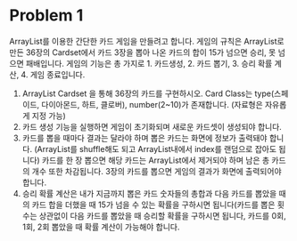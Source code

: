 # Problem 1

ArrayList를 이용한 간단한 카드 게임을 만들려고 합니다. 게임의 규칙은 ArrayList로 만든 36장의 Cardset에서 카드 3장을 뽑아 나온 카드의 합이 15가 넘으면 승리, 못 넘으면 패배입니다. 게임의 기능은 총 가지로 1. 카드생성, 2. 카드 뽑기, 3. 승리 확률 계산, 4. 게임 종료입니다.

1. ArrayList<Card> Cardset 을 통해 36장의 카드를 구현하시오. Card Class는 type(스페이드, 다이아몬드, 하트, 클로버), number(2~10)가 존재합니다. (자료형은 자유롭게 지정 가능)
2. 카드 생성 기능을 실행하면 게임이 초기화되며 새로운 카드셋이 생성되야 합니다.
3. 카드를 뽑을 때마다 결과는 달라야 하며 뽑은 카드는 화면에 정보가 출력돼야 합니다. (ArrayList를 shuffle해도 되고 ArrayList내에서 index를 랜덤으로 잡아도 됩니다) 카드를 한 장 뽑으면 해당 카드는 ArrayList에서 제거되야 하며 남은 총 카드의 개수 또한 차감됩니다. 3장의 카드를 뽑으면 게임의 결과가 화면에 출력되어야 합니다.
4. 승리 확률 계산은 내가 지금까지 뽑은 카드 숫자들의 총합과 다음 카드를 뽑았을 때의 카드 합을 더했을 때 15가 넘을 수 있는 확률을 구하시면 됩니다(카드를 뽑은 횟수는 상관없이 다음 카드를 뽑았을 때 승리할 확률을 구하시면 됩니다, 카드를 0회, 1회, 2회 뽑았을 때 확률 계산이 가능해야 합니다.
